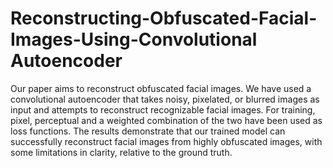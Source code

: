 # Reconstructing-Obfuscated-Facial-Images-Using-Convolutional Autoencoder

Our paper aims to reconstruct obfuscated facial images. We have used a convolutional
autoencoder that takes noisy, pixelated, or blurred images as input and attempts to reconstruct recognizable facial images. For training, pixel, perceptual and a weighted combination of the two have been used as loss functions. The results demonstrate that our
trained model can successfully reconstruct facial images from highly obfuscated images,
with some limitations in clarity, relative to the ground truth.
